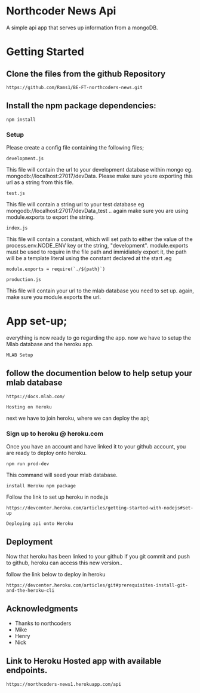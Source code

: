 # Northcoder News Api

A simple api app that serves up information from a mongoDB.


# Getting Started

## Clone the files from the github Repository
```
https://github.com/Rams1/BE-FT-northcoders-news.git
```
## Install the npm package dependencies:

```
npm install 
```

### Setup

Please create a config file containing the following files;

```
development.js
```

This file will contain the url to your development database within mongo eg.
mongodb://localhost:27017/devData. Please make sure youre exporting this url as a string from this file.

```
test.js
```
This file will contain a string url to your test database eg mongodb://localhost:27017/devData_test .. again make sure you are using module.exports to export the string.

```
index.js
```
This file will contain a constant, which will set path to either the value of the process.env.NODE_ENV key or the string, "development".
 module.exports must be used to require in the file path and immidiately export it, the path will be a template literal using the constant declared at the start  .eg

```
module.exports = require(`./${path}`)
```

```
production.js
``` 
This file will contain your url to the mlab database you need to set up.
again, make sure you module.exports the url.


# App set-up;

everything is now ready to go regarding the app. now we have to setup the Mlab database and the heroku app.


```
MLAB Setup
```

## follow the documention below to help setup your mlab database 

```
https://docs.mlab.com/
```
```
Hosting on Heroku
````
next we have to join heroku, where we can deploy the api;

### Sign up to heroku @ heroku.com 

Once you have an account and have linked it to your github account, you are ready to deploy onto heroku.

```
npm run prod-dev 
```
This command will seed your mlab database.

```
install Heroku npm package
```
Follow the link to set up heroku in node.js
```
https://devcenter.heroku.com/articles/getting-started-with-nodejs#set-up
```




```
Deploying api onto Heroku
```

## Deployment

Now that heroku has been linked to your github if you git commit and push to github, heroku can access this new version..

follow the link below to deploy in heroku

```
https://devcenter.heroku.com/articles/git#prerequisites-install-git-and-the-heroku-cli
```

## Acknowledgments

* Thanks to northcoders
* Mike
* Henry
* Nick

##  Link to Heroku Hosted app with available endpoints.

```
https://northcoders-news1.herokuapp.com/api
```